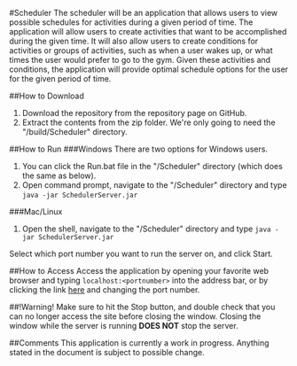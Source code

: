 #Scheduler
The scheduler will be an application that allows users to view possible schedules for activities during a given period of time. The application will allow users to create activities that want to be accomplished during the given time. It will also allow users to create conditions for activities or groups of activities, such as when a user wakes up, or what times the user would prefer to go to the gym. Given these activities and conditions, the application will provide optimal schedule options for the user for the given period of time.

##How to Download
1. Download the repository from the repository page on GitHub.
2. Extract the contents from the zip folder. We're only going to need the "/build/Scheduler" directory.

##How to Run
###Windows
There are two options for Windows users.

1. You can click the Run.bat file in the "/Scheduler" directory (which does the same as below).
2. Open command prompt, navigate to the "/Scheduler" directory and type `java -jar SchedulerServer.jar`

###Mac/Linux
1. Open the shell, navigate to the "/Scheduler" directory and type `java -jar SchedulerServer.jar`

Select which port number you want to run the server on, and click Start.
  
##How to Access
Access the application by opening your favorite web browser and typing `localhost:<portnumber>` into the address bar, or by clicking the link [here](http://localhost:1337) and changing the port number.

##!Warning!
Make sure to hit the Stop button, and double check that you can no longer access the site before closing the window. Closing the window while the server is running **DOES NOT** stop the server.

##Comments
This application is currently a work in progress. Anything stated in the document is subject to possible change.
